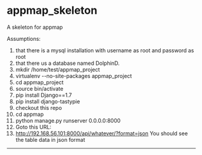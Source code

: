 # appmap_skeleton
A skeleton for appmap

Assumptions:
1. that there is a mysql installation with username as root and password as root
2. that there us a database named DolphinD.
3. 	mkdir /home/test/appmap_project
4.	virtualenv --no-site-packages appmap_project
5.	cd appmap_project
6.	source bin/activate
7.	pip install Django==1.7
8.	pip install django-tastypie
9.	checkout this repo
10.	cd appmap
11.	python manage.py runserver 0.0.0.0:8000
12.	 Goto this URL:
13.	http://192.168.56.101:8000/api/whatever/?format=json
You should see the table data in json format
----------------
